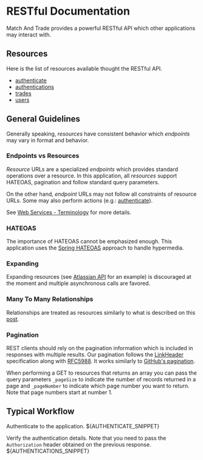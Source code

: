 RESTful Documentation
=====================
Match And Trade provides a powerful RESTful API which other applications may interact with.

Resources
---------
Here is the list of resources available thought the RESTful API.

* [authenticate][1]
* [authentications][2]
* [trades][3]
* [users][4]

General Guidelines
------------------
Generally speaking, _resources_ have consistent behavior which _endpoints_ may vary in format and behavior.

### Endpoints vs Resources
_Resource_ URLs are a specialized _endpoints_ which provides standard operations over a resource. In this application, all _resources_ support HATEOAS, pagination and follow standard query parameters.

On the other hand, _endpoint_ URLs may not follow all constraints of resource URLs. Some may also perform actions (e.g.: [authenticate][1]).

See [Web Services - Terminology][5] for more details.

### HATEOAS
The importance of HATEOAS cannot be emphasized enough. This application uses the [Spring HATEOAS][8] approach to handle hypermedia.

### Expanding
Expanding resources (see [Atlassian API][7] for an example) is discouraged at the moment and multiple asynchronous calls are favored.

### Many To Many Relationships
Relationships are treated as resources similarly to what is described on this [post][6].

### Pagination
REST clients should rely on the pagination information which is included in responses with multiple results. Our pagination follows the [LinkHeader][10] specification along with [RFC5988][11]. It works similarly to [GitHub's pagination][9].

When performing a GET to resources that returns an array you can pass the query parameters `_pageSize` to indicate the number of records returned in a page and `_pageNumber` to indicate which page number you want to return. Note that page numbers start at number 1.

Typical Workflow
----------------
Authenticate to the application.
${AUTHENTICATE_SNIPPET}

Verify the authentication details. Note that you need to pass the `Authorization` header obtained on the previous response. 
${AUTHENTICATIONS_SNIPPET}



[1]: rest/authenticate.md
[2]: rest/authentications.md
[3]: rest/trades.md
[4]: rest/users.md
[5]: https://www.w3.org/TR/2011/REC-ws-metadata-exchange-20111213/#terms
[6]: https://rafaelsantosbra.wordpress.com/2016/10/18/many-to-many-relationships-for-rest-api-with-a-relationship-attribute/ "REST API Many to Many relationship"
[7]: https://developer.atlassian.com/confdev/confluence-server-rest-api/expansions-in-the-rest-api "Atlassian Developers - Expansions in the REST API"
[8]: https://spring.io/understanding/HATEOAS "Spring HATEOAS"
[9]: https://developer.github.com/guides/traversing-with-pagination/ "GitHub Pagination"
[10]: https://www.w3.org/wiki/LinkHeader "LinkHeader Specification"
[11]: http://www.rfc-editor.org/rfc/rfc5988.txt "rfc5988"